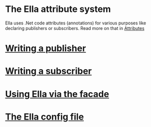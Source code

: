 # The Ella attribute system
Ella uses .Net code attributes (annotations) for various purposes like declaring publishers or subscribers.
Read more on that in [Attributes](Attributes)

# [Writing a publisher ](-WritingPublisher)

# [Writing a subscriber ](-WritingSubscriber)

# [Using Ella via the facade](Facade)

# [The Ella config file ](-ConfigFile)